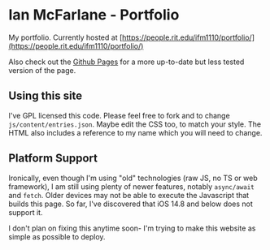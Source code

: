 # Ian McFarlane - Portfolio

My portfolio. Currently hosted at [https://people.rit.edu/ifm1110/portfolio/](https://people.rit.edu/ifm1110/portfolio/)

Also check out the [Github Pages](https://the-argus.github.io/portfolio/) for a
more up-to-date but less tested version of the page.

## Using this site

I've GPL licensed this code. Please feel free to fork and to change ``js/content/entries.json``.
Maybe edit the CSS too, to match your style. The HTML also includes a reference
to my name which you will need to change.

## Platform Support

Ironically, even though I'm using "old" technologies (raw JS, no TS or web framework),
I am still using plenty of newer features, notably ``async/await`` and ``fetch``.
Older devices may not be able to execute the Javascript that builds this page.
So far, I've discovered that iOS 14.8 and below does not support it.

I don't plan on fixing this anytime soon- I'm trying to make this website as
simple as possible to deploy.
